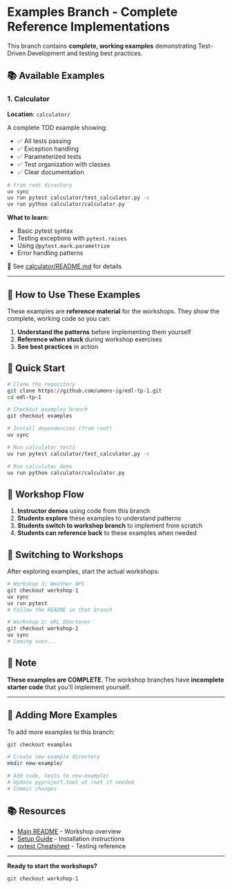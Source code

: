 # Examples Branch - Complete Reference Implementations

This branch contains **complete, working examples** demonstrating Test-Driven Development and testing best practices.

## 📚 Available Examples

### 1. Calculator
**Location**: `calculator/`

A complete TDD example showing:
- ✅ All tests passing
- ✅ Exception handling
- ✅ Parameterized tests
- ✅ Test organization with classes
- ✅ Clear documentation

```bash
# From root directory
uv sync
uv run pytest calculator/test_calculator.py -v
uv run python calculator/calculator.py
```

**What to learn**:
- Basic pytest syntax
- Testing exceptions with `pytest.raises`
- Using `@pytest.mark.parametrize`
- Error handling patterns

📖 See [calculator/README.md](calculator/README.md) for details

---

## 🎯 How to Use These Examples

These examples are **reference material** for the workshops. They show the complete, working code so you can:

1. **Understand the patterns** before implementing them yourself
2. **Reference when stuck** during workshop exercises
3. **See best practices** in action

## 🚀 Quick Start

```bash
# Clone the repository
git clone https://github.com/umons-ig/edl-tp-1.git
cd edl-tp-1

# Checkout examples branch
git checkout examples

# Install dependencies (from root)
uv sync

# Run calculator tests
uv run pytest calculator/test_calculator.py -v

# Run calculator demo
uv run python calculator/calculator.py
```

## 📖 Workshop Flow

1. **Instructor demos** using code from this branch
2. **Students explore** these examples to understand patterns
3. **Students switch to workshop branch** to implement from scratch
4. **Students can reference back** to these examples when needed

## 🔄 Switching to Workshops

After exploring examples, start the actual workshops:

```bash
# Workshop 1: Weather API
git checkout workshop-1
uv sync
uv run pytest
# Follow the README in that branch

# Workshop 2: URL Shortener
git checkout workshop-2
uv sync
# Coming soon...
```

## 📝 Note

**These examples are COMPLETE**.
The workshop branches have **incomplete starter code** that you'll implement yourself.

---

## 🤝 Adding More Examples

To add more examples to this branch:

```bash
git checkout examples

# Create new example directory
mkdir new-example/

# Add code, tests to new-example/
# Update pyproject.toml at root if needed
# Commit changes
```

## 📚 Resources

- [Main README](../main/README.md) - Workshop overview
- [Setup Guide](../main/docs/setup-guide.md) - Installation instructions
- [pytest Cheatsheet](../main/docs/pytest-cheatsheet.md) - Testing reference

---

**Ready to start the workshops?**

```bash
git checkout workshop-1
```